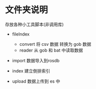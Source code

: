 # 文件夹说明

存放各种小工具脚本(非调用库)

- fileIndex 
  - convert 将 csv 数据 转换为 gob 数据
  - reader 从 gob 和 bat 中读取数据


- import 数据导入到rosdb
- index 建立倒排索引
- upload 数据上传到 es 中
